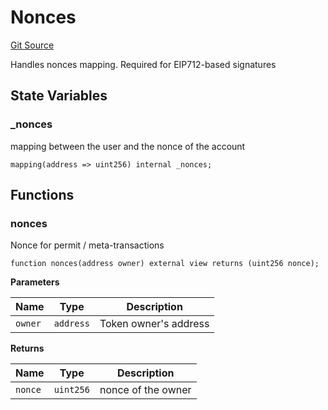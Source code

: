 # Nonces
[Git Source](https://github.com/suberra/funnel-contracts/blob/59c542a5eca5681850b213a7c7430da0cfa78c32/src/lib/Nonces.sol)

Handles nonces mapping. Required for EIP712-based signatures


## State Variables
### _nonces
mapping between the user and the nonce of the account


```solidity
mapping(address => uint256) internal _nonces;
```


## Functions
### nonces

Nonce for permit / meta-transactions


```solidity
function nonces(address owner) external view returns (uint256 nonce);
```
**Parameters**

|Name|Type|Description|
|----|----|-----------|
|`owner`|`address`|Token owner's address|

**Returns**

|Name|Type|Description|
|----|----|-----------|
|`nonce`|`uint256`|nonce of the owner|



